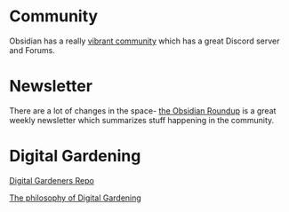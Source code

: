 # Community
Obsidian has a really [vibrant community](https://obsidian.md/community) which has a great Discord server and Forums.

# Newsletter
There are a lot of changes in the space- [the Obsidian Roundup](https://www.obsidianroundup.org/) is a great weekly newsletter which summarizes stuff happening in the community.

# Digital Gardening
[Digital Gardeners Repo](https://github.com/MaggieAppleton/digital-gardeners)

[The philosophy of Digital Gardening](https://github.com/MaggieAppleton/digital-gardeners#theory-philosophy-and-navel-gazing)
